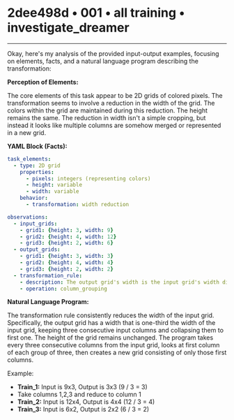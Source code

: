 # 2dee498d • 001 • all training • investigate_dreamer

---
Okay, here's my analysis of the provided input-output examples, focusing on elements, facts, and a natural language program describing the transformation:

**Perception of Elements:**

The core elements of this task appear to be 2D grids of colored pixels. The transformation seems to involve a reduction in the width of the grid. The colors within the grid are maintained during this reduction. The height remains the same. The reduction in width isn't a simple cropping, but instead it looks like multiple columns are somehow merged or represented in a new grid.

**YAML Block (Facts):**



```yaml
task_elements:
  - type: 2D grid
    properties:
      - pixels: integers (representing colors)
      - height: variable
      - width: variable
    behavior:
      - transformation: width reduction

observations:
  - input_grids:
    - grid1: {height: 3, width: 9}
    - grid2: {height: 4, width: 12}
    - grid3: {height: 2, width: 6}
  - output_grids:
    - grid1: {height: 3, width: 3}
    - grid2: {height: 4, width: 4}
    - grid3: {height: 2, width: 2}
  - transformation_rule:
    - description: The output grid's width is the input grid's width divided by 3. The height is the same.
    - operation: column_grouping

```



**Natural Language Program:**

The transformation rule consistently reduces the width of the input grid. Specifically, the output grid has a width that is one-third the width of the input grid, keeping three consecutive input columns and collapsing them to first one. The height of the grid remains unchanged. The program takes every three consecutive columns from the input grid, looks at first column of each group of three, then creates a new grid consisting of only those first columns.

Example:

*   **Train_1:** Input is 9x3, Output is 3x3 (9 / 3 = 3)
*    Take columns 1,2,3 and reduce to column 1
*   **Train_2:** Input is 12x4, Output is 4x4 (12 / 3 = 4)
*   **Train_3:** Input is 6x2, Output is 2x2 (6 / 3 = 2)

